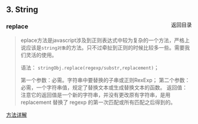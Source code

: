 ## 3. String    
<a href="/web_basic/JS/README.md"><span style="float: right">返回目录</span></a>

### replace

> eplace方法是javascript涉及到正则表达式中较为复杂的一个方法，严格上说应该是`string对象`的方法。只不过牵扯到正则的时候比较多一些。需要我们灵活的使用。
>
> 语法： `stringObj.replace(regexp/substr,replacement)`；
>
> 第一个参数：必需。字符串中要替换的子串或正则RexExp；
> 第二个参数：必需，一个字符串值，规定了替换文本或生成替换文本的函数。 
> 返回值：注意它的返回值是一个新的字符串，并没有更改原有字符串，是用 replacement 替换了 regexp 的第一次匹配或所有匹配之后得到的。 

[方法详解](https://segmentfault.com/a/1190000008787668)